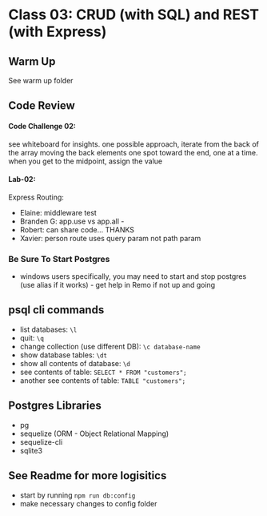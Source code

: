 # Class 03: CRUD (with SQL) and REST (with Express)

## Warm Up

See warm up folder

## Code Review

#### Code Challenge 02:

see whiteboard for insights.  one possible approach, iterate from the back of the array moving the back elements one spot toward the end, one at a time.  when you get to the midpoint, assign the value

#### Lab-02: 

Express Routing:
 - Elaine:  middleware test
 - Branden G:  app.use vs app.all - 
 - Robert: can share code...  THANKS
 - Xavier: person route uses query param not path param

### Be Sure To Start Postgres

- windows users specifically, you may need to start and stop postgres (use alias if it works) - get help in Remo if not up and going

## psql cli commands

- list databases:  `\l`
- quit: `\q`
- change collection (use different DB): `\c database-name`
- show database tables: `\dt`
- show all contents of database: `\d`
- see contents of table:  `SELECT * FROM "customers";` 
- another see contents of table: `TABLE "customers";`

## Postgres Libraries

- pg
- sequelize (ORM - Object Relational Mapping)
- sequelize-cli
- sqlite3

## See Readme for more logisitics

- start by running `npm run db:config`
- make necessary changes to config folder
